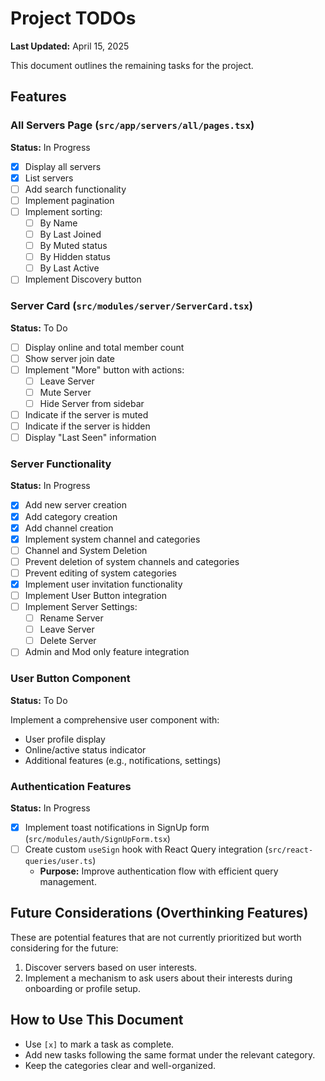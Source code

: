 # Project TODOs

**Last Updated:** April 15, 2025

This document outlines the remaining tasks for the project.

## Features

### All Servers Page (`src/app/servers/all/pages.tsx`)

**Status:** In Progress

- [x] Display all servers
- [x] List servers
- [ ] Add search functionality
- [ ] Implement pagination
- [ ] Implement sorting:
    - [ ] By Name
    - [ ] By Last Joined
    - [ ] By Muted status
    - [ ] By Hidden status
    - [ ] By Last Active
- [ ] Implement Discovery button

### Server Card (`src/modules/server/ServerCard.tsx`)

**Status:** To Do

- [ ] Display online and total member count
- [ ] Show server join date
- [ ] Implement "More" button with actions:
    - [ ] Leave Server
    - [ ] Mute Server
    - [ ] Hide Server from sidebar
- [ ] Indicate if the server is muted
- [ ] Indicate if the server is hidden
- [ ] Display "Last Seen" information

### Server Functionality

**Status:** In Progress
- [x] Add new server creation
- [x] Add category creation
- [x] Add channel creation
- [x] Implement system channel and categories
- [ ] Channel and System Deletion
- [ ] Prevent deletion of system channels and categories
- [ ] Prevent editing of system categories
- [x] Implement user invitation functionality
- [ ] Implement User Button integration
- [ ] Implement Server Settings:
    - [ ] Rename Server
    - [ ] Leave Server
    - [ ] Delete Server
- [ ] Admin and Mod only feature integration

### User Button Component

**Status:** To Do

Implement a comprehensive user component with:

- User profile display
- Online/active status indicator
- Additional features (e.g., notifications, settings)

### Authentication Features

**Status:** In Progress

- [x] Implement toast notifications in SignUp form (`src/modules/auth/SignUpForm.tsx`)
- [ ] Create custom `useSign` hook with React Query integration (`src/react-queries/user.ts`)
    - **Purpose:** Improve authentication flow with efficient query management.

## Future Considerations (Overthinking Features)

These are potential features that are not currently prioritized but worth considering for the future:

1. Discover servers based on user interests.
2. Implement a mechanism to ask users about their interests during onboarding or profile setup.

## How to Use This Document

- Use `[x]` to mark a task as complete.
- Add new tasks following the same format under the relevant category.
- Keep the categories clear and well-organized.